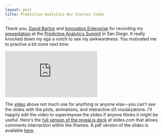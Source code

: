 ```yaml
---
layout: post
title: Predictive Analytics War Stories Video
---
```


Thank you, [David Barton](https://www.linkedin.com/profile/view?id=100854240) and [Innovation Enterprise](//ieondemand.com) for recording my [presentation](http://youtu.be/8n338W0yvoM) at the [Predictive Analytics Summit](http://theinnovationenterprise.com/summits/predictive-analytics-innovation-summit-san-diego2015/schedule) in San Diego. It really knocked down my ego a notch to see my awkwardness. You motivated me to practive a bit more next time. 

<iframe src="http://youtube.com/embed/8n338W0yvoM?wmode=opaque" frameborder="0">Predictive Analytics War Stories</iframe>

The [video](http://youtu.be/8n338W0yvoM) above not much use for anything or anyone else--you can't see the slides with the plots, animations, and interactive d3 visulaizations. I'll happily edit the video to superimpose the slides if anyone thinks it might be useful. Here's the [full version of the reveal.js deck](//slides.com/hobsonlane/data-analytics-war-stories/) at slides.com that allows comments interraction within the iframes. A pdf version of the slides is available [here](/images/Hobson-Lane-Predictive-Analytics-Innovation-Summit-San-Diego-2015.pdf).